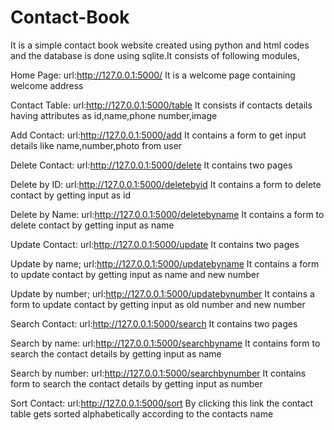 # Contact-Book

It is a simple contact book website created using python and html codes and the database is done using sqlite.It consists of following modules,

Home Page:
url:http://127.0.0.1:5000/
It is a welcome page containing welcome address

Contact Table:
url:http://127.0.0.1:5000/table
It consists if contacts details having attributes as id,name,phone number,image

Add Contact:
url:http://127.0.0.1:5000/add
It contains a form to get input details like name,number,photo from user 

Delete Contact:
url:http://127.0.0.1:5000/delete
It contains two pages 

Delete by ID:
url:http://127.0.0.1:5000/deletebyid
It contains a form to delete contact by getting input as id

Delete by Name:
url:http://127.0.0.1:5000/deletebyname
It contains a form to delete contact by getting input as name

Update Contact:
url:http://127.0.0.1:5000/update
It contains two pages

Update by name;
url:http://127.0.0.1:5000/updatebyname
It contains a form to update contact by getting input as name and new number

Update by number;
url:http://127.0.0.1:5000/updatebynumber
It contains a form to update contact by getting input as old number and new number

Search Contact:
url:http://127.0.0.1:5000/search
It contains two pages

Search by name:
url:http://127.0.0.1:5000/searchbyname
It contains form to search the contact details by getting input as name

Search by number:
url:http://127.0.0.1:5000/searchbynumber
It contains form to search the contact details by getting input as number

Sort Contact:
url:http://127.0.0.1:5000/sort
By clicking this link the contact table gets sorted alphabetically according to the contacts name

